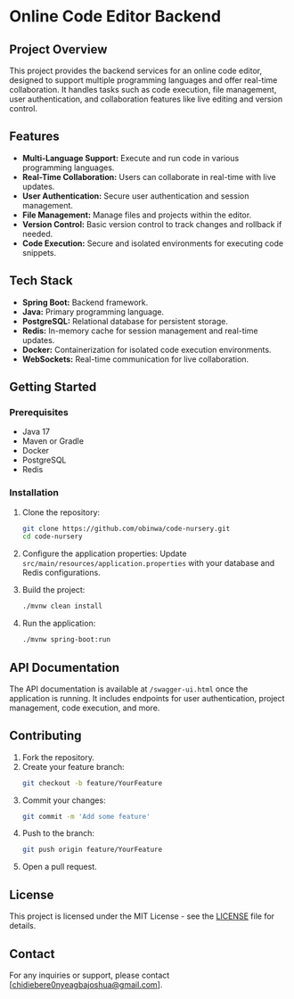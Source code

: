 # Online Code Editor Backend

## Project Overview
This project provides the backend services for an online code editor, designed to support multiple programming languages and offer real-time collaboration. It handles tasks such as code execution, file management, user authentication, and collaboration features like live editing and version control.

## Features
- **Multi-Language Support:** Execute and run code in various programming languages.
- **Real-Time Collaboration:** Users can collaborate in real-time with live updates.
- **User Authentication:** Secure user authentication and session management.
- **File Management:** Manage files and projects within the editor.
- **Version Control:** Basic version control to track changes and rollback if needed.
- **Code Execution:** Secure and isolated environments for executing code snippets.

## Tech Stack
- **Spring Boot:** Backend framework.
- **Java:** Primary programming language.
- **PostgreSQL:** Relational database for persistent storage.
- **Redis:** In-memory cache for session management and real-time updates.
- **Docker:** Containerization for isolated code execution environments.
- **WebSockets:** Real-time communication for live collaboration.

## Getting Started

### Prerequisites
- Java 17
- Maven or Gradle
- Docker
- PostgreSQL
- Redis

### Installation
1. Clone the repository:
   ```bash
   git clone https://github.com/obinwa/code-nursery.git
   cd code-nursery
   ```
2. Configure the application properties:
   Update `src/main/resources/application.properties` with your database and Redis configurations.

3. Build the project:
   ```bash
   ./mvnw clean install
   ```

4. Run the application:
   ```bash
   ./mvnw spring-boot:run
   ```
## API Documentation
The API documentation is available at `/swagger-ui.html` once the application is running. It includes endpoints for user authentication, project management, code execution, and more.

## Contributing
1. Fork the repository.
2. Create your feature branch:
   ```bash
   git checkout -b feature/YourFeature
   ```
3. Commit your changes:
   ```bash
   git commit -m 'Add some feature'
   ```
4. Push to the branch:
   ```bash
   git push origin feature/YourFeature
   ```
5. Open a pull request.

## License
This project is licensed under the MIT License - see the [LICENSE](LICENSE) file for details.

## Contact
For any inquiries or support, please contact [chidiebere0nyeagbajoshua@gmail.com].

